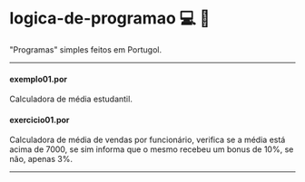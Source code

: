 # logica-de-programao 💻 🧠
"Programas" simples feitos em Portugol. 

---------------------------------------------------------

#### exemplo01.por

Calculadora de média estudantil.

#### exercicio01.por

Calculadora de média de vendas por funcionário, verifica se a média está acima de 7000, se sim informa que o mesmo recebeu um bonus de 10%, se não, apenas 3%.

---------------------------------------------------------
